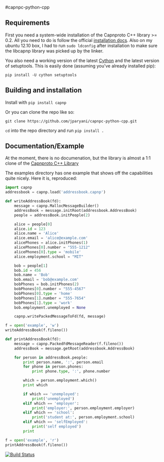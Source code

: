 #capnpc-python-cpp

## Requirements

First you need a system-wide installation of the Capnproto C++ library >= 0.2. All you need to do is follow the official [installation docs](http://kentonv.github.io/capnproto/install.html).
Also on my ubuntu 12.10 box, I had to run `sudo ldconfig` after installation to make sure the libcapnp library was picked up by the linker.

You also need a working version of the latest [Cython](http://cython.org/) and the latest version of setuptools. This is easily done (assuming you've already installed pip):

    pip install -U cython setuptools

## Building and installation

Install with `pip install capnp`

Or you can clone the repo like so:

    git clone https://github.com/jparyani/capnpc-python-cpp.git

`cd` into the repo directory and run `pip install .`

## Documentation/Example
At the moment, there is no documenation, but the library is almost a 1:1 clone of the [Capnproto C++ Library](http://kentonv.github.io/capnproto/cxx.html)

The examples directory has one example that shows off the capabilities quite nicely. Here it is, reproduced:

```python
import capnp
addressbook = capnp.load('addressbook.capnp')

def writeAddressBook(fd):
    message = capnp.MallocMessageBuilder()
    addressBook = message.initRoot(addressbook.AddressBook)
    people = addressBook.initPeople(2)

    alice = people[0]
    alice.id = 123
    alice.name = 'Alice'
    alice.email = 'alice@example.com'
    alicePhones = alice.initPhones(1)
    alicePhones[0].number = "555-1212"
    alicePhones[0].type = 'mobile'
    alice.employment.school = "MIT"

    bob = people[1]
    bob.id = 456
    bob.name = 'Bob'
    bob.email = 'bob@example.com'
    bobPhones = bob.initPhones(2)
    bobPhones[0].number = "555-4567"
    bobPhones[0].type = 'home'
    bobPhones[1].number = "555-7654" 
    bobPhones[1].type = 'work'
    bob.employment.unemployed = None

    capnp.writePackedMessageToFd(fd, message)

f = open('example', 'w')
writeAddressBook(f.fileno())

def printAddressBook(fd):
    message = capnp.PackedFdMessageReader(f.fileno())
    addressBook = message.getRoot(addressbook.AddressBook)

    for person in addressBook.people:
        print person.name, ':', person.email
        for phone in person.phones:
            print phone.type, ':', phone.number

        which = person.employment.which()
        print which

        if which == 'unemployed':
            print('unemployed')
        elif which == 'employer':
            print('employer:', person.employment.employer)
        elif which == 'school':
            print('student at:', person.employment.school)
        elif which == 'selfEmployed':
            print('self employed')
        print

f = open('example', 'r')
printAddressBook(f.fileno())
```

[![Build Status](https://travis-ci.org/jparyani/capnpc-python-cpp.png?branch=master)](https://travis-ci.org/jparyani/capnpc-python-cpp)

